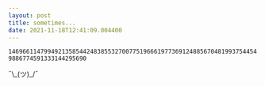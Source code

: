 ```yaml
---
layout: post
title: sometimes...
date: 2021-11-18T12:41:09.004400
---
```


`14696611479949213585442483855327007751966619773691248856704819937544549886774591333144295690`

¯\\\_(ツ)\_/¯
